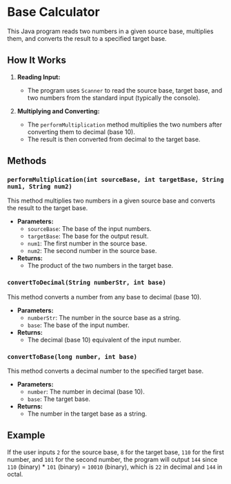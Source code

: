# Base Calculator

This Java program reads two numbers in a given source base, multiplies them, and converts the result to a specified target base.

## How It Works

1. **Reading Input:**
   - The program uses `Scanner` to read the source base, target base, and two numbers from the standard input (typically the console).

2. **Multiplying and Converting:**
   - The `performMultiplication` method multiplies the two numbers after converting them to decimal (base 10).
   - The result is then converted from decimal to the target base.

## Methods

### `performMultiplication(int sourceBase, int targetBase, String num1, String num2)`

This method multiplies two numbers in a given source base and converts the result to the target base.

- **Parameters:**
  - `sourceBase`: The base of the input numbers.
  - `targetBase`: The base for the output result.
  - `num1`: The first number in the source base.
  - `num2`: The second number in the source base.
- **Returns:**
  - The product of the two numbers in the target base.

### `convertToDecimal(String numberStr, int base)`

This method converts a number from any base to decimal (base 10).

- **Parameters:**
  - `numberStr`: The number in the source base as a string.
  - `base`: The base of the input number.
- **Returns:**
  - The decimal (base 10) equivalent of the input number.

### `convertToBase(long number, int base)`

This method converts a decimal number to the specified target base.

- **Parameters:**
  - `number`: The number in decimal (base 10).
  - `base`: The target base.
- **Returns:**
  - The number in the target base as a string.

## Example

If the user inputs `2` for the source base, `8` for the target base, `110` for the first number, and `101` for the second number, the program will output `144` since `110` (binary) * `101` (binary) = `10010` (binary), which is `22` in decimal and `144` in octal.